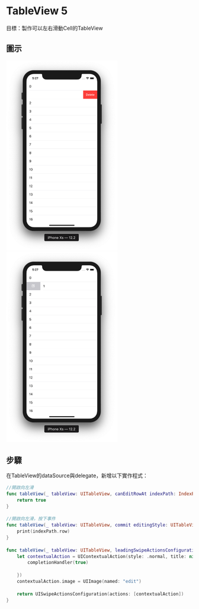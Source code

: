# TableView 5

目標：製作可以左右滑動Cell的TableView

## 圖示

<img src="photo1.png" width="300">
<img src="photo2.png" width="300">

## 步驟

在TableView的dataSource與delegate，新增以下實作程式：

```swift
//開啟向左滑
func tableView(_ tableView: UITableView, canEditRowAt indexPath: IndexPath) -> Bool {
	return true
}
    
//開啟向左滑，按下事件
func tableView(_ tableView: UITableView, commit editingStyle: UITableViewCell.EditingStyle, forRowAt indexPath: IndexPath) {
	print(indexPath.row)
}
    
func tableView(_ tableView: UITableView, leadingSwipeActionsConfigurationForRowAt indexPath: IndexPath) -> UISwipeActionsConfiguration? {
	let contextualAction = UIContextualAction(style: .normal, title: nil, handler: { (action, view, completionHandler) in
		completionHandler(true)
            
	})
	contextualAction.image = UIImage(named: "edit")
        
    return UISwipeActionsConfiguration(actions: [contextualAction])
}
```

